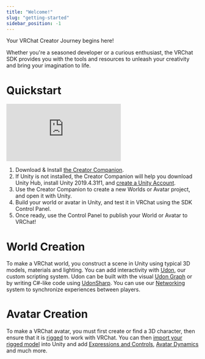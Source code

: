 ```yaml
---
title: "Welcome!"
slug: "getting-started"
sidebar_position: -1
---
```

Your VRChat Creator Journey begins here! 

Whether you're a seasoned developer or a curious enthusiast, the VRChat SDK provides you with the tools and resources to unleash your creativity and bring your imagination to life.

# Quickstart

<div class="video-container">
    <iframe src="https://www.youtube.com/embed/0u1g0TYoJsU" title="VRChat Creator Companion" frameborder="0" allow="encrypted-media; gyroscope; web-share" allowfullscreen></iframe>
</div>

1. Download & Install [the Creator Companion](https://vrchat.com/download/vcc).
2. If Unity is not installed, the Creator Companion will help you download Unity Hub,  install Unity 2019.4.31f1, and [create a Unity Account](https://id.unity.com/account/new).
3. Use the Creator Companion to create a new Worlds or Avatar project, and open it with Unity.
4. Build your world or avatar in Unity, and test it in VRChat using the SDK Control Panel.
5. Once ready, use the Control Panel to publish your World or Avatar to VRChat!

# World Creation

To make a VRChat world, you construct a scene in Unity using typical 3D models, materials and lighting. You can add interactivity with [Udon](/worlds/udon/what-is-udon), our custom scripting system. Udon can be built with the visual [Udon Graph](/worlds/udon/udon-node-graph) or by writing C#-like code using [UdonSharp](https://udonsharp.docs.vrchat.com). You can use our [Networking](/worlds/udon/networking/udon-networking) system to synchronize experiences between players.

# Avatar Creation

To make a VRChat avatar, you must first create or find a 3D character, then ensure that it is [rigged](/avatars/creating-your-first-avatar#rigging-your-avatar) to work with VRChat. You can then [import your rigged model](/avatars/creating-your-first-avatar#importing-your-avatar) into Unity and add [Expressions and Controls](/avatars/expression-menu-and-controls), [Avatar Dynamics](/avatars/avatar-dynamics/avatar-dynamics) and much more. 